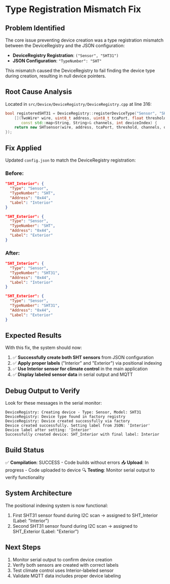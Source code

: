 # Type Registration Mismatch Fix

## Problem Identified
The core issue preventing device creation was a type registration mismatch between the DeviceRegistry and the JSON configuration:

- **DeviceRegistry Registration**: `("Sensor", "SHT31")`
- **JSON Configuration**: `"TypeNumber": "SHT"`

This mismatch caused the DeviceRegistry to fail finding the device type during creation, resulting in null device pointers.

## Root Cause Analysis
Located in `src/Device/DeviceRegistry/DeviceRegistry.cpp` at line 316:

```cpp
bool registeredSHT31 = DeviceRegistry::registerDeviceType("Sensor", "SHT31", 
    [](TwoWire* wire, uint8_t address, uint8_t tcaPort, float threshold, 
       const std::map<String, String>& channels, int deviceIndex) {
    return new SHTsensor(wire, address, tcaPort, threshold, channels, deviceIndex);
});
```

## Fix Applied
Updated `config.json` to match the DeviceRegistry registration:

### Before:
```json
"SHT_Interior": {
  "Type": "Sensor",
  "TypeNumber": "SHT",
  "Address": "0x44",
  "Label": "Interior"
}

"SHT_Exterior": {
  "Type": "Sensor", 
  "TypeNumber": "SHT",
  "Address": "0x44",
  "Label": "Exterior"
}
```

### After:
```json
"SHT_Interior": {
  "Type": "Sensor",
  "TypeNumber": "SHT31",
  "Address": "0x44",
  "Label": "Interior"
}

"SHT_Exterior": {
  "Type": "Sensor",
  "TypeNumber": "SHT31", 
  "Address": "0x44",
  "Label": "Exterior"
}
```

## Expected Results
With this fix, the system should now:

1. ✅ **Successfully create both SHT sensors** from JSON configuration
2. ✅ **Apply proper labels** ("Interior" and "Exterior") via positional indexing
3. ✅ **Use Interior sensor for climate control** in the main application
4. ✅ **Display labeled sensor data** in serial output and MQTT

## Debug Output to Verify
Look for these messages in the serial monitor:

```
DeviceRegistry: Creating device - Type: Sensor, Model: SHT31
DeviceRegistry: Device type found in factory registry
DeviceRegistry: Device created successfully via factory
Device created successfully. Setting label from JSON: 'Interior'
Device label after setting: 'Interior'
Successfully created device: SHT_Interior with final label: Interior
```

## Build Status
✅ **Compilation**: SUCCESS - Code builds without errors
📤 **Upload**: In progress - Code uploaded to device
🔍 **Testing**: Monitor serial output to verify functionality

## System Architecture
The positional indexing system is now functional:
1. First SHT31 sensor found during I2C scan → assigned to SHT_Interior (Label: "Interior")
2. Second SHT31 sensor found during I2C scan → assigned to SHT_Exterior (Label: "Exterior")

## Next Steps
1. Monitor serial output to confirm device creation
2. Verify both sensors are created with correct labels
3. Test climate control uses Interior-labeled sensor
4. Validate MQTT data includes proper device labeling
